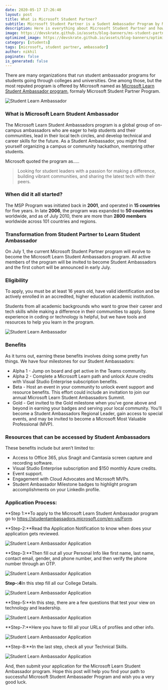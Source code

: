 ```yaml
---
date: 2020-05-17 17:26:40
layout: post
title: What is Microsoft Student Partner?
subtitle: Microsoft Student Partner is a Sudent Ambassador Program by Microsoft
description: Here is everything about Microsoft Student Partner and how to apply for it?
image: https://devskrate.github.io/assets/blog-banners/ms-student-partner.webp
optimized_image: https://devskrate.github.io/assets/blog-banners/optimized/ms-student-partner.webp
category: [students]
tags: [microsoft, student partner, ambassador]
author: nikhil
paginate: false
is_generated: false
---
```


There are many organizations that run student ambassador programs for students going through colleges and universities. One among those, but the most reputed program is offered by Microsoft named as <a href="https://studentambassadors.microsoft.com/en-us" target="_blank">Microsoft Learn Student Ambassador program</a>, formaly Microsoft Student Partner Program.

<img src="https://devskrate.github.io/assets/images/microsoft/student-partner-intro.webp" alt="Student Learn Ambassador" title="Student Learn Ambassador">

### What is Microsoft Learn Student Ambassador

The Microsoft Learn Student Ambassadors program is a global group of on-campus ambassadors who are eager to help students and their communities, lead in their local tech circles, and develop technical and career skills for the future. As a Student Ambassador, you might find yourself organizing a campus or community hackathon, mentoring other students.

Microsoft quoted the program as.....

> Looking for student leaders with a passion for making a difference, building vibrant communities, and sharing the latest tech with their peers.

### When did it all started?

The MSP Program was initiated back in **2001**, and operated in **15 countries** for five years. In late **2006**, the program was expanded to **50 countries** worldwide, and as of July 2010, there are more than **2800 members** worldwide across 101 countries and regions.

### Transformation from Student Partner to Learn Student Ambassador

On July 1, the current Microsoft Student Partner program will evolve to become the Microsoft Learn Student Ambassadors program. All active members of the program will be invited to become Student Ambassadors and the first cohort will be announced in early July.

### Eligibility

To apply, you must be at least 16 years old, have valid identification and be actively enrolled in an accredited, higher education academic institution.

Students from all academic backgrounds who want to grow their career and tech skills while making a difference in their communities to apply. Some experience in coding or technology is helpful, but we have tools and resources to help you learn in the program.

<img src="https://devskrate.github.io/assets/images/microsoft/student-partner-works.webp" alt="Student Learn Ambassador" title="Student Learn Ambassador">

### Benefits

As it turns out, earning these benefits involves doing some pretty fun things. We have four milestones for our Student Ambassadors:

- Alpha 1 - Jump on board and get active in the Teams community.
- Alpha 2 - Complete a Microsoft Learn path and unlock Azure credits with Visual Studio Enterprise subscription benefits.
- Beta - Host an event in your community to unlock event support and resource benefits. This effort could include an invitation to join our annual Microsoft Learn Student Ambassadors Summit.
- Gold - Get invited to the Gold milestone when you’ve gone above and beyond in earning your badges and serving your local community. You’ll become a Student Ambassadors Regional Leader, gain access to special events, and may be invited to become a Microsoft Most Valuable Professional (MVP).

### Resources that can be accessed by Student Ambassadors

These benefits include but aren’t limited to:

- Access to Office 365, plus Snagit and Camtasia screen capture and recording software.
- Visual Studio Enterprise subscription and \$150 monthly Azure credits.
- Event support.
- Engagement with Cloud Advocates and Microsoft MVPs.
- Student Ambassador Milestone badges to highlight program accomplishments on your LinkedIn profile.

### Application Process:

**Step 1:**To apply to the Microsoft Learn Student Ambassador program go to <a href="https://studentambassadors.microsoft.com/en-us/Form" target="_blank">https://studentambassadors.microsoft.com/en-us/Form</a>.

**Step-2:**Read tha Application Notification to know when does your application gets reviewed.

<img src="https://devskrate.github.io/assets/images/microsoft/msp-apply-1.webp" alt="Student Learn Ambassador Application" title="Student Learn Ambassador Application">

**Step-3:**Then fill out all your Personal Info like first name, last name, contact email, gender, and phone number, and then verify the phone number through an OTP.

<img src="https://devskrate.github.io/assets/images/microsoft/msp-apply-2.webp" alt="Student Learn Ambassador Application" title="Student Learn Ambassador Application">

**Step-:4**In this step fill all our College Details.

<img src="https://devskrate.github.io/assets/images/microsoft/msp-apply-3.webp" alt="Student Learn Ambassador Application" title="Student Learn Ambassador Application">

**Step-5:**In this step, there are a few questions that test your view on technology and leadership.

<img src="https://devskrate.github.io/assets/images/microsoft/msp-apply-4.webp" alt="Student Learn Ambassador Application" title="Student Learn Ambassador Application">

**Step-7:**Here you have to fill all your URLs of profiles and other info.

<img src="https://devskrate.github.io/assets/images/microsoft/msp-apply-5.webp" alt="Student Learn Ambassador Application" title="Student Learn Ambassador Application">

**Step-8:**In the last step, check all your Technical Skills.

<img src="https://devskrate.github.io/assets/images/microsoft/msp-apply-6.webp" alt="Student Learn Ambassador Application" title="Student Learn Ambassador Application">

And, then submit your application for the Microsoft Learn Student Ambassador program. Hope this post will help you find your path to successful Microsoft Student Ambassader Program and wish you a very good luck.

